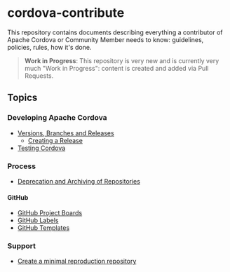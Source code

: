 # cordova-contribute

This repository contains documents describing everything a contributor of Apache Cordova or Community Member needs to know: guidelines, policies, rules, how it's done.

> **Work in Progress**: This repository is very new and is currently very much "Work in Progress": content is created and added via Pull Requests.

## Topics

### Developing Apache Cordova

- [Versions, Branches and Releases](versions-branches-releases.md)
  - [Creating a Release](release-process.md)
- [Testing Cordova](testing.md)

### Process

- [Deprecation and Archiving of Repositories](deprecation.md)

#### GitHub

- [GitHub Project Boards](github-project-boards.md)
- [GitHub Labels](github-labels.md)
- [GitHub Templates](github-templates.md)

### Support

- [Create a minimal reproduction repository](create-reproduction.md)
